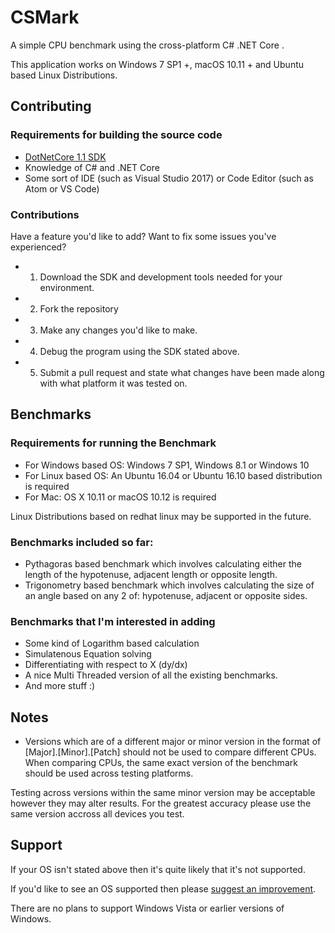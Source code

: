 # CSMark
A simple CPU benchmark using the cross-platform C# .NET Core .

This application works on Windows 7 SP1 +, macOS 10.11 + and Ubuntu based Linux Distributions.

## Contributing

### Requirements for building the source code
* [DotNetCore 1.1 SDK](https://www.microsoft.com/net/core)
* Knowledge of C# and .NET Core
* Some sort of IDE (such as Visual Studio 2017) or Code Editor (such as Atom or VS Code)

### Contributions
Have a feature you'd like to add? Want to fix some issues you've experienced?

* 1. Download the SDK and development tools needed for your environment.
* 2. Fork the repository
* 3. Make any changes you'd like to make.
* 4. Debug the program using the SDK stated above. 
* 5. Submit a pull request and state what changes have been made along with what platform it was tested on.

## Benchmarks

### Requirements for running the Benchmark
* For Windows based OS: Windows 7 SP1, Windows 8.1 or Windows 10
* For Linux based OS: An Ubuntu 16.04 or Ubuntu 16.10 based distribution is required
* For Mac: OS X 10.11 or macOS 10.12 is required

Linux Distributions based on redhat linux may be supported in the future.

### Benchmarks included so far:
* Pythagoras based benchmark which involves calculating either the length of the hypotenuse, adjacent length or opposite length.
* Trigonometry based benchmark which involves calculating the size of an angle based on any 2 of: hypotenuse, adjacent or opposite sides.

### Benchmarks that I'm interested in adding
* Some kind of Logarithm based calculation
* Simulatenous Equation solving
* Differentiating with respect to X (dy/dx)
* A nice Multi Threaded version of all the existing benchmarks.
* And more stuff :)

## Notes
* Versions which are of a different major or minor version in the format of [Major].[Minor].[Patch] should not be used to compare different CPUs.
When comparing CPUs, the same exact version of the benchmark should be used across testing platforms.

Testing across versions within the same minor version may be acceptable however they may alter results. For the greatest accuracy please use the same version accross all devices you test.

## Support  
If your OS isn't stated above then it's quite likely that it's not supported.

If you'd like to see an OS supported then please [suggest an improvement](https://github.com/AluminiumTech/CSMark/issues/).

There are no plans to support Windows Vista or earlier versions of Windows.